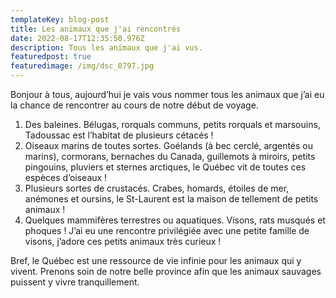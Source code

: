 ```yaml
---
templateKey: blog-post
title: Les animaux que j'ai rencontrés
date: 2022-08-17T12:35:50.976Z
description: Tous les animaux que j'ai vus.
featuredpost: true
featuredimage: /img/dsc_0797.jpg
---
```

Bonjour à tous, aujourd’hui je vais vous nommer tous les animaux que j’ai eu la chance de rencontrer au cours de notre début de voyage.



1. Des baleines. Bélugas, rorquals communs, petits rorquals et marsouins, Tadoussac est l’habitat de plusieurs cétacés !
2. Oiseaux marins de toutes sortes. Goélands (à bec cerclé, argentés ou marins), cormorans, bernaches du Canada, guillemots à miroirs, petits pingouins, pluviers et sternes arctiques, le Québec vit de toutes ces espèces d’oiseaux !
3. Plusieurs sortes de crustacés. Crabes, homards, étoiles de mer, anémones et oursins, le St-Laurent est la maison de tellement de petits animaux !
4. Quelques mammifères terrestres ou aquatiques. Visons, rats musqués et phoques ! J’ai eu une rencontre privilégiée avec une petite famille de visons, j’adore ces petits animaux très curieux !



Bref, le Québec est une ressource de vie infinie pour les animaux qui y vivent. Prenons soin de notre belle province afin que les animaux sauvages puissent y vivre tranquillement.